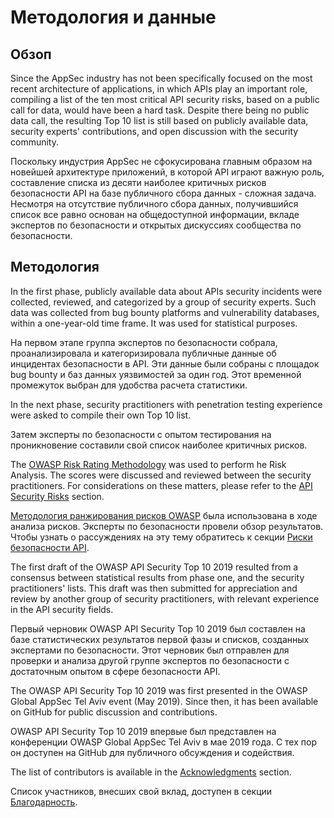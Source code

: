Методология и данные
====================

## Обзоп

Since the AppSec industry has not been specifically focused on the most recent
architecture of applications, in which APIs play an important role, compiling a
list of the ten most critical API security risks, based on a public call for
data, would have been a hard task. Despite there being no public data call, the
resulting Top 10 list is still based on publicly available data, security
experts' contributions, and open discussion with the security community.

Поскольку индустрия AppSec не сфокусирована главным образом на новейшей архитектуре приложений, в которой API играют важную роль, составление списка из десяти наиболее критичных рисков безопасности API на базе публичного сбора данных - сложная задача. Несмотря на отсутствие публичного сбора данных, получившийся список все равно основан на общедоступной информации, вкладе экспертов по безопасности и открытых дискуссиях сообщества по безопасности.

## Методология

In the first phase, publicly available data about APIs security incidents were
collected, reviewed, and categorized by a group of security experts. Such
data was collected from bug bounty platforms and vulnerability databases,
within a one-year-old time frame. It was used for statistical purposes.

На первом этапе группа экспертов по безопасности собрала, проанализировала и категоризировала публичные данные об инцидентах безопасности в API. Эти данные были собраны с площадок bug bounty и баз данных уязвимостей за один год. Этот временной промежуток выбран для удобства расчета статистики.

In the next phase, security practitioners with penetration testing experience
were asked to compile their own Top 10 list.

Затем эксперты по безопасности с опытом тестирования на проникновение составили свой список наиболее критичных рисков.

The [OWASP Risk Rating Methodology][1] was used to perform he Risk Analysis. The
scores were discussed and reviewed between the security practitioners. For
considerations on these matters, please refer to the [API Security Risks][2]
section.

[Методология ранжирования рисков OWASP][1] была использована в ходе анализа рисков. Эксперты по безопасности провели обзор результатов. Чтобы узнать о рассуждениях на эту тему обратитесь к секции [Риски безопасности API][2].

The first draft of the OWASP API Security Top 10 2019 resulted from a consensus
between statistical results from phase one, and the security practitioners'
lists. This draft was then submitted for appreciation and review by another
group of security practitioners, with relevant experience in the API security
fields.

Первый черновик OWASP API Security Top 10 2019 был составлен на базе статистических результатов первой фазы и списков, созданных экспертами по безопасности. Этот черновик был отправлен для проверки и анализа другой группе экспертов по безопасности с достаточным опытом в сфере безопасности API.

The OWASP API Security Top 10 2019 was first presented in the OWASP Global
AppSec Tel Aviv event (May 2019). Since then, it has been available on GitHub
for public discussion and contributions.

OWASP API Security Top 10 2019 впервые был представлен на конференции OWASP Global AppSec Tel Aviv в мае 2019 года. С тех пор он доступен на GitHub для публичного обсуждения и содействия.

The list of contributors is available in the [Acknowledgments][3] section.

Список участников, внесших свой вклад, доступен в секции [Благодарность][3].

[1]: https://www.owasp.org/index.php/OWASP_Risk_Rating_Methodology
[2]: ./0x10-api-security-risks.md
[3]: ./0xd1-acknowledgments.md

